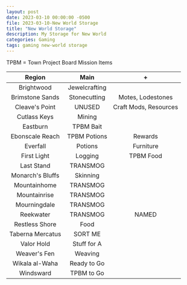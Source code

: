 ```yaml
---
layout: post
date: 2023-03-10 00:00:00 -0500
file: 2023-03-10-New World Storage
title: "New World Storage"
description: My Storage for New World
categories: Gaming
tags: gaming new-world storage
---
```


TPBM = Town Project Board Mission Items

|      Region      |     Main      |           +           |
| :--------------: | :-----------: | :-------------------: |
|    Brightwood    | Jewelcrafting |                       |
| Brimstone Sands  | Stonecutting  |   Motes, Lodestones   |
|  Cleave's Point  |    UNUSED     | Craft Mods, Resources |
|   Cutlass Keys   |    Mining     |                       |
|     Eastburn     |   TPBM Bait   |                       |
| Ebonscale Reach  | TPBM Potions  |        Rewards        |
|     Everfall     |    Potions    |       Furniture       |
|   First Light    |    Logging    |       TPBM Food       |
|    Last Stand    |   TRANSMOG    |                       |
| Monarch's Bluffs |   Skinning    |                       |
|   Mountainhome   |   TRANSMOG    |                       |
|   Mountainrise   |   TRANSMOG    |                       |
|   Mourningdale   |   TRANSMOG    |                       |
|    Reekwater     |   TRANSMOG    |         NAMED         |
|  Restless Shore  |     Food      |                       |
| Taberna Mercatus |    SORT ME    |                       |
|    Valor Hold    |  Stuff for A  |                       |
|   Weaver's Fen   |    Weaving    |                       |
|  Wikala al-Waha  |  Ready to Go  |                       |
|    Windsward     |  TPBM to Go   |                       |
